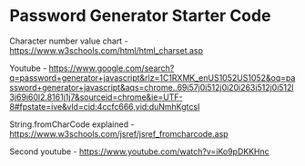 # Password Generator Starter Code
Character number value chart - https://www.w3schools.com/html/html_charset.asp

Youtube - https://www.google.com/search?q=password+generator+javascript&rlz=1C1RXMK_enUS1052US1052&oq=password+generator+javascript&aqs=chrome..69i57j0i512j0i20i263i512j0i512l3j69i60l2.8161j1j7&sourceid=chrome&ie=UTF-8#fpstate=ive&vld=cid:4ccfc666,vid:duNmhKgtcsI

String.fromCharCode explained - https://www.w3schools.com/jsref/jsref_fromcharcode.asp


Second youtube - https://www.youtube.com/watch?v=iKo9pDKKHnc